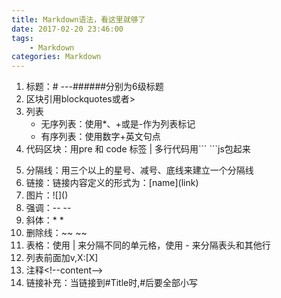 ```yaml
---
title: Markdown语法，看这里就够了
date: 2017-02-20 23:46:00
tags: 
    - Markdown
categories: Markdown
---
```

1. 标题：# ---######分别为6级标题 
2.  区块引用blockquotes或者>  
3.  列表  
    - 无序列表：使用*、+或是-作为列表标记  
    - 有序列表：使用数字+英文句点 
4. 代码区块：用pre 和 code 标签 | 多行代码用\`\`\` ```js包起来 
<!--more--> 
5. 分隔线：用三个以上的星号、减号、底线来建立一个分隔线  
6. 链接：链接内容定义的形式为：\[name](link)  
7. 图片：!\[]() 
8. 强调：-\- -- 
9. 斜体：* *
9. 删除线：~~ ~~
10. 表格：使用 | 来分隔不同的单元格，使用 - 来分隔表头和其他行
11. 列表前面加v,X:[X]
12. 注释<\!--content-->
13. 链接补充：当链接到#Title时,#后要全部小写